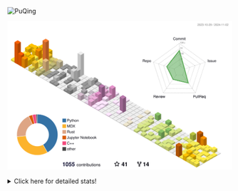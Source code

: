 ![PuQing](https://user-images.githubusercontent.com/27223114/171565019-9a56fae6-b08b-421f-99db-7e830da42371.png)

![](./profile-3d-contrib/profile-season-animate.svg)

<details>
<summary>Click here for detailed stats!</summary>

<!--START_SECTION:waka-->
![Lines of code](https://img.shields.io/badge/From%20Hello%20World%20I%27ve%20Written-1.2%20million%20lines%20of%20code-blue)

**🐱 My GitHub Data** 

> 📦 410.7 kB Used in GitHub's Storage 
 > 
> 🏆 673 Contributions in the Year 2024
 > 
> 🚫 Not Opted to Hire
 > 
> 📜 59 Public Repositories 
 > 
> 🔑 30 Private Repositories 
 > 
**I'm a Night 🦉** 

```text
🌞 Morning                483 commits         ██░░░░░░░░░░░░░░░░░░░░░░░   06.80 % 
🌆 Daytime                3042 commits        ███████████░░░░░░░░░░░░░░   42.84 % 
🌃 Evening                1506 commits        █████░░░░░░░░░░░░░░░░░░░░   21.21 % 
🌙 Night                  2070 commits        ███████░░░░░░░░░░░░░░░░░░   29.15 % 
```


📊 **This Week I Spent My Time On** 

```text
💬 Programming Languages: 
Browsing                 14 hrs 35 mins      ████████░░░░░░░░░░░░░░░░░   33.95 % 
GitHubing                6 hrs 21 mins       ████░░░░░░░░░░░░░░░░░░░░░   14.82 % 
Searching                6 hrs 21 mins       ████░░░░░░░░░░░░░░░░░░░░░   14.81 % 
Fish Touching            4 hrs               ██░░░░░░░░░░░░░░░░░░░░░░░   09.33 % 
Other                    3 hrs 15 mins       ██░░░░░░░░░░░░░░░░░░░░░░░   07.59 % 

🔥 Editors: 
Chrome                   33 hrs 8 mins       ███████████████████░░░░░░   77.13 % 
VS Code                  6 hrs 52 mins       ████░░░░░░░░░░░░░░░░░░░░░   16.02 % 
fish                     2 hrs 17 mins       █░░░░░░░░░░░░░░░░░░░░░░░░   05.33 % 
Obsidian                 39 mins             ░░░░░░░░░░░░░░░░░░░░░░░░░   01.52 % 

💻 Operating System: 
Mac                      36 hrs 4 mins       █████████████████████░░░░   83.98 % 
Linux                    6 hrs 28 mins       ████░░░░░░░░░░░░░░░░░░░░░   15.06 % 
WSL                      24 mins             ░░░░░░░░░░░░░░░░░░░░░░░░░   00.96 % 
```


<!--END_SECTION:waka-->
</details>
